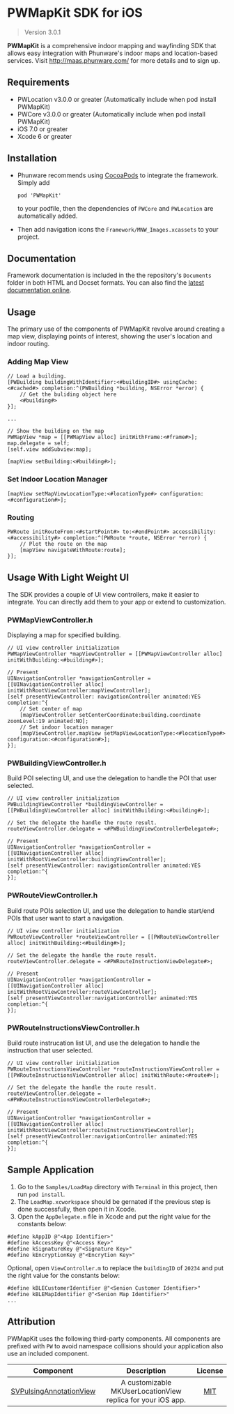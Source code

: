 PWMapKit SDK for iOS
====================

> Version 3.0.1

**PWMapKit** is a comprehensive indoor mapping and wayfinding SDK that allows easy integration with Phunware's indoor maps and location-based services.  Visit http://maas.phunware.com/ for more details and to sign up.


## Requirements

- PWLocation v3.0.0 or greater (Automatically include when pod install PWMapKit)
- PWCore v3.0.0 or greater (Automatically include when pod install PWMapKit)
- iOS 7.0 or greater
- Xcode 6 or greater


## Installation

* Phunware recommends using [CocoaPods](http://www.cocoapods.org) to integrate the framework. Simply add
 
	`pod 'PWMapKit'` 

	to your podfile, then the dependencies of `PWCore` and `PWLocation` are automatically added.

* Then add navigation icons the `Framework/MNW_Images.xcassets` to your project.


## Documentation

Framework documentation is included in the the repository's `Documents` folder in both HTML and Docset formats. You can also find the [latest documentation online](http://phunware.github.io/maas-mapping-ios-sdk/).


## Usage

The primary use of the components of PWMapKit revolve around creating a map view, displaying points of interest, showing the user's location and indoor routing.


### Adding Map View

```objc
// Load a building.
[PWBuilding buildingWithIdentifier:<#buildingID#> usingCache:<#cached#> completion:^(PWBuilding *building, NSError *error) {
	// Get the buliding object here
	<#building#>					
}];
                    
...

// Show the building on the map
PWMapView *map = [[PWMapView alloc] initWithFrame:<#frame#>];
map.delegate = self;
[self.view addSubview:map];

[mapView setBuilding:<#building#>];
```


### Set Indoor Location Manager

```objc
[mapView setMapViewLocationType:<#locationType#> configuration:<#configuration#>];
```

### Routing

```
PWRoute initRouteFrom:<#startPoint#> to:<#endPoint#> accessibility:<#accessibility#> completion:^(PWRoute *route, NSError *error) {
	// Plot the route on the map
	[mapView navigateWithRoute:route];            
}];
```

## Usage With Light Weight UI

The SDK provides a couple of UI view controllers, make it easier to integrate. You can directly add them to your app or extend to customization.


### PWMapViewController.h
Displaying a map for specified building.

```
// UI view controller initialization
PWMapViewController *mapViewController = [[PWMapViewController alloc] initWithBuilding:<#building#>];

// Present
UINavigationController *navigationController = [[UINavigationController alloc] initWithRootViewController:mapViewController];
[self presentViewController: navigationController animated:YES completion:^{
	// Set center of map 
	[mapViewController setCenterCoordinate:building.coordinate zoomLevel:19 animated:NO];
	// Set indoor location manager                                   
	[mapViewController.mapView setMapViewLocationType:<#locationType#> configuration:<#configuration#>];
}];
```

### PWBuildingViewController.h
Build POI selecting UI, and use the delegation to handle the POI that user selected.

```
// UI view controller initialization
PWBuildingViewController *buildingViewController = [[PWBuildingViewController alloc] initWithBuilding:<#building#>];

// Set the delegate the handle the route result.
routeViewController.delegate = <#PWBuildingViewControllerDelegate#>;

// Present
UINavigationController *navigationController = [[UINavigationController alloc] initWithRootViewController:buildingViewController];
[self presentViewController: navigationController animated:YES completion:^{
}];
```


### PWRouteViewController.h
Build route POIs selection UI, and use the delegation to handle start/end POIs that user want to start a navigation.

```
// UI view controller initialization
PWRouteViewController *routeViewController = [[PWRouteViewController alloc] initWithBuilding:<#building#>];

// Set the delegate the handle the route result.
routeViewController.delegate = <#PWRouteInstructionViewDelegate#>;

// Present
UINavigationController *navigationController = [[UINavigationController alloc] initWithRootViewController:routeViewController];
[self presentViewController:navigationController animated:YES completion:^{
}];
```

### PWRouteInstructionsViewController.h
Build route instrucation list UI, and use the delegation to handle the instruction that user selected.

```
// UI view controller initialization
PWRouteInstructionsViewController *routeInstructionsViewController = [[PWRouteInstructionsViewController alloc] initWithRoute:<#route#>];

// Set the delegate the handle the route result.
routeViewController.delegate = <#PWRouteInstructionsViewControllerDelegate#>;

// Present
UINavigationController *navigationController = [[UINavigationController alloc] initWithRootViewController:routeInstructionsViewController];
[self presentViewController:navigationController animated:YES completion:^{
}];
```


## Sample Application

1. Go to the `Samples/LoadMap` directory with `Terminal` in this project, then run `pod install`.
2. The `LoadMap.xcworkspace` should be gernated if the previous step is done successfully, then open it in Xcode.
3. Open the `AppDelegate.m` file in Xcode and put the right value for the constants below:

````
#define kAppID @"<App Identifier>"
#define kAccessKey @"<Access Key>"
#define kSignatureKey @"<Signature Key>"
#define kEncryptionKey @"<Encrytion Key>"
````
Optional, open `ViewController.m` to replace the `buildingID` of `20234` and put the right value for the constants below:

````
#define kBLECustomerIdentifier @"<Senion Customer Identifier>"
#define kBLEMapIdentifier @"<Senion Map Identifier>"
...
````


## Attribution

PWMapKit uses the following third-party components. All components are prefixed with `PW` to avoid namespace collisions should your application also use an included component.

| Component | Description | License |
|:---------:|:-----------:|:-------:|
|[SVPulsingAnnotationView](https://github.com/samvermette/SVPulsingAnnotationView)|A customizable MKUserLocationView replica for your iOS app.|[MIT](https://github.com/samvermette/SVPulsingAnnotationView/blob/master/LICENSE.txt)|
